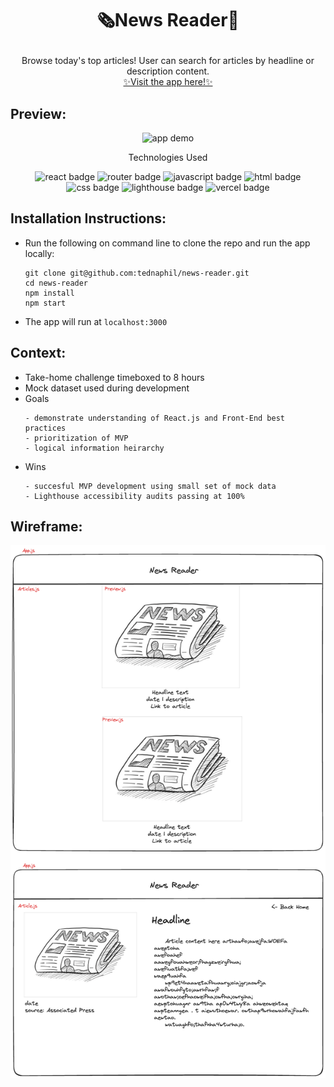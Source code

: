 # <p align="center">🗞️News Reader📰</p>

<p align="center">Browse today's top articles! User can search for articles by headline or description content. <br/> <a href='https://news-reader-rho.vercel.app/'>✨Visit the app here!✨</a></p>

## Preview:
<div align="center">
  <img src="" alt="app demo">

</div>
<p align="center">Technologies Used</p>
<div align="center">
  <img src="https://img.shields.io/badge/React-61DAFB?logo=react&logoColor=000&style=for-the-badge" alt="react badge">
  <img src="https://img.shields.io/badge/React%20Router-CA4245?logo=reactrouter&logoColor=fff&style=for-the-badge" alt="router badge">
  <img src="https://img.shields.io/badge/JavaScript-F7DF1E?logo=javascript&logoColor=000&style=for-the-badge" alt="javascript badge">
  <img src="https://img.shields.io/badge/HTML5-E34F26?logo=html5&logoColor=fff&style=for-the-badge" alt="html badge">
  <img src="https://img.shields.io/badge/CSS3-1572B6?logo=css3&logoColor=fff&style=for-the-badge" alt="css badge">
  <img src="https://img.shields.io/badge/Lighthouse-F44B21?logo=lighthouse&logoColor=fff&style=for-the-badge" alt="lighthouse badge">
  <img src="https://img.shields.io/badge/Vercel-000?logo=vercel&logoColor=fff&style=for-the-badge" alt="vercel badge">
</div>

## Installation Instructions:
 - Run the following on command line to clone the repo and run the app locally:
    ```
    git clone git@github.com:tednaphil/news-reader.git
    cd news-reader
    npm install
    npm start
    ```
- The app will run at `localhost:3000`

## Context:
- Take-home challenge timeboxed to 8 hours
- Mock dataset used during development
- Goals
  ```
  - demonstrate understanding of React.js and Front-End best practices
  - prioritization of MVP
  - logical information heirarchy
  ```
- Wins
  ```
  - succesful MVP development using small set of mock data
  - Lighthouse accessibility audits passing at 100%
  ```

## Wireframe:
<img src='.github/NewReader Wireframe.png' alt='news reader wireframe diagram'/>
